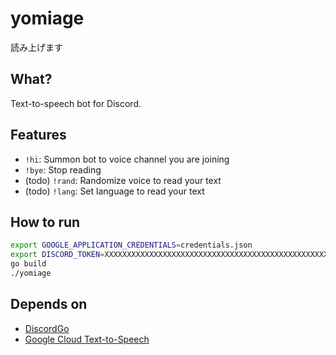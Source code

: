 # yomiage

読み上げます

## What?

Text-to-speech bot for Discord.

## Features

- `!hi`: Summon bot to voice channel you are joining
- `!bye`: Stop reading
- (todo) `!rand`: Randomize voice to read your text
- (todo) `!lang`: Set language to read your text

## How to run

```sh
export GOOGLE_APPLICATION_CREDENTIALS=credentials.json
export DISCORD_TOKEN=XXXXXXXXXXXXXXXXXXXXXXXXXXXXXXXXXXXXXXXXXXXXXXXXXXXXXXXXXXX
go build
./yomiage
```

## Depends on

- [DiscordGo](https://github.com/bwmarrin/discordgo)
- [Google Cloud Text-to-Speech](https://cloud.google.com/text-to-speech)
